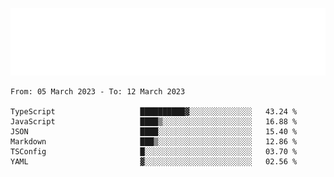 [![](./hello.svg)](https://blog.yrobot.top?ref=github-yrobot)

<!--START_SECTION:waka-->

```text
From: 05 March 2023 - To: 12 March 2023

TypeScript                   ██████████▓░░░░░░░░░░░░░░   43.24 %
JavaScript                   ████▒░░░░░░░░░░░░░░░░░░░░   16.88 %
JSON                         ████░░░░░░░░░░░░░░░░░░░░░   15.40 %
Markdown                     ███▒░░░░░░░░░░░░░░░░░░░░░   12.86 %
TSConfig                     █░░░░░░░░░░░░░░░░░░░░░░░░   03.70 %
YAML                         ▓░░░░░░░░░░░░░░░░░░░░░░░░   02.56 %
```

<!--END_SECTION:waka-->
